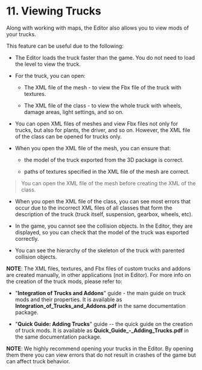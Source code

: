 # 11. Viewing Trucks

Along with working with maps, the Editor also allows you to view mods of your trucks.

This feature can be useful due to the following:

-   The Editor loads the truck faster than the game. You do not need to load the level to view the truck.

-   For the truck, you can open:

    -   The XML file of the mesh - to view the Fbx file of the truck with textures.

    -   The XML file of the class - to view the whole truck with wheels, damage areas, light settings, and so on.

-   You can open XML files of meshes and view Fbx files not only for trucks, but also for plants, the driver, and so on. However, the XML file of the class can be opened for trucks only.

-   When you open the XML file of the mesh, you can ensure that:

    -   the model of the truck exported from the 3D package is correct.

    -   paths of textures specified in the XML file of the mesh are correct.

> You can open the XML file of the mesh before creating the XML of the class.

-   When you open the XML file of the class, you can see most errors that occur due to the incorrect XML files of all classes that form the description of the truck (truck itself, suspension, gearbox, wheels, etc).

-   In the game, you cannot see the collision objects. In the Editor, they are displayed, so you can check that the model of the truck was exported correctly.

-   You can see the hierarchy of the skeleton of the truck with parented collision objects.

**NOTE**: The XML files, textures, and Fbx files of custom trucks and addons are created manually, in other applications (not in Editor). For more info on the creation of the truck mods, please refer to:

-   "**Integration of Trucks and Addons**" guide - the main guide on truck mods and their properties. It is available as **Integration_of_Trucks_and_Addons.pdf** in the same documentation package.

-   "**Quick Guide: Adding Trucks**" guide -- the quick guide on the creation of truck mods. It is available as **Quick_Guide\_-\_Adding_Trucks.pdf** in the same documentation package.

**NOTE**: We highly recommend opening your trucks in the Editor. By opening them there you can view errors that do not result in crashes of the game but can affect truck behavior.

